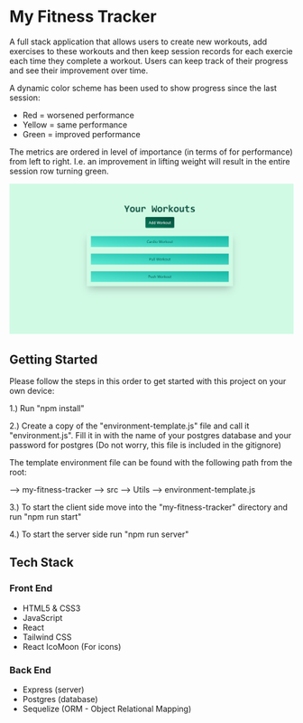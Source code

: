 # My Fitness Tracker

A full stack application that allows users to create new workouts, add exercises to these workouts and then keep session records for each exercie each time they complete a workout. Users can keep track of their progress and see their improvement over time.

A dynamic color scheme has been used to show progress since the last session:

- Red = worsened performance
- Yellow = same performance
- Green = improved performance

The metrics are ordered in level of importance (in terms of for performance) from left to right.
I.e. an improvement in lifting weight will result in the entire session row turning green.

![Home Page View Screenshot](/Readme-screenshot-2.png?raw=true "Home Page View")

## Getting Started

Please follow the steps in this order to get started with this project on your own device:

1.) Run "npm install"

2.) Create a copy of the "environment-template.js" file and call it "environment.js". Fill it in with the name of your postgres database and your password for postgres (Do not worry, this file is included in the gitignore)

The template environment file can be found with the following path from the root:

--> my-fitness-tracker --> src --> Utils --> environment-template.js

3.) To start the client side move into the "my-fitness-tracker" directory and run "npm run start"

4.) To start the server side run "npm run server"

## Tech Stack

### Front End

- HTML5 & CSS3
- JavaScript
- React
- Tailwind CSS
- React IcoMoon (For icons)

### Back End

- Express (server)
- Postgres (database)
- Sequelize (ORM - Object Relational Mapping)
